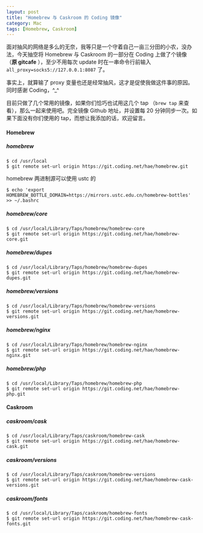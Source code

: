 ```yaml
---
layout: post
title: "Homebrew 与 Caskroom 的 Coding 镜像"
category: Mac
tags: [Homebrew, Caskroom]
---
```


面对抽风的网络是多么的无奈，我等只是一个守着自己一亩三分田的小农，没办法，今天抽空将 Homebrew 与 Caskroom 的一部分在 Coding 上做了个镜像 （**原 gitcafe** ），至少不用每次 update 时在一串命令行前输入 `all_proxy=socks5://127.0.0.1:8087` 了。

事实上，就算输了 proxy 变量也还是经常抽风，这才是促使我做这件事的原因。同时感谢 Coding，^_^

<!-- more -->
目前只做了几个常用的镜像，如果你们恰巧也试用这几个 tap （`brew tap` 来查看），那么一起来使用吧。完全镜像 Github 地址，并设置每 20 分钟同步一次。如果下面没有你们使用的 tap，而想让我添加的话，欢迎留言。

#### Homebrew

##### homebrew

    $ cd /usr/local
    $ git remote set-url origin https://git.coding.net/hae/homebrew.git

homebrew 两进制源可以使用 ustc 的

    $ echo 'export HOMEBREW_BOTTLE_DOMAIN=https://mirrors.ustc.edu.cn/homebrew-bottles' >> ~/.bashrc

##### homebrew/core

    $ cd /usr/local/Library/Taps/homebrew/homebrew-core
    $ git remote set-url origin https://git.coding.net/hae/homebrew-core.git

##### homebrew/dupes

    $ cd /usr/local/Library/Taps/homebrew/homebrew-dupes
    $ git remote set-url origin https://git.coding.net/hae/homebrew-dupes.git

##### homebrew/versions

    $ cd /usr/local/Library/Taps/homebrew/homebrew-versions
    $ git remote set-url origin https://git.coding.net/hae/homebrew-versions.git

##### homebrew/nginx

    $ cd /usr/local/Library/Taps/homebrew/homebrew-nginx
    $ git remote set-url origin https://git.coding.net/hae/homebrew-nginx.git

##### homebrew/php

    $ cd /usr/local/Library/Taps/homebrew/homebrew-php
    $ git remote set-url origin https://git.coding.net/hae/homebrew-php.git

#### Caskroom

##### caskroom/cask

    $ cd /usr/local/Library/Taps/caskroom/homebrew-cask
    $ git remote set-url origin https://git.coding.net/hae/homebrew-cask.git

##### caskroom/versions

    $ cd /usr/local/Library/Taps/caskroom/homebrew-versions
    $ git remote set-url origin https://git.coding.net/hae/homebrew-cask-versions.git

##### caskroom/fonts

    $ cd /usr/local/Library/Taps/caskroom/homebrew-fonts
    $ git remote set-url origin https://git.coding.net/hae/homebrew-cask-fonts.git
